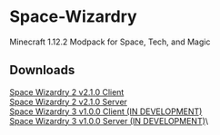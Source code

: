 # Space-Wizardry
Minecraft 1.12.2 Modpack for Space, Tech, and Magic
## Downloads
[Space Wizardry 2 v2.1.0 Client](https://github.com/Ealeex/Space-Wizardry/releases/tag/client)\
[Space Wizardry 2 v2.1.0 Server](https://github.com/Ealeex/Space-Wizardry/releases/tag/server)\
[Space Wizardry 3 v1.0.0 Client (IN DEVELOPMENT)]()\
[Space Wizardry 3 v1.0.0 Server (IN DEVELOPMENT)]()\
